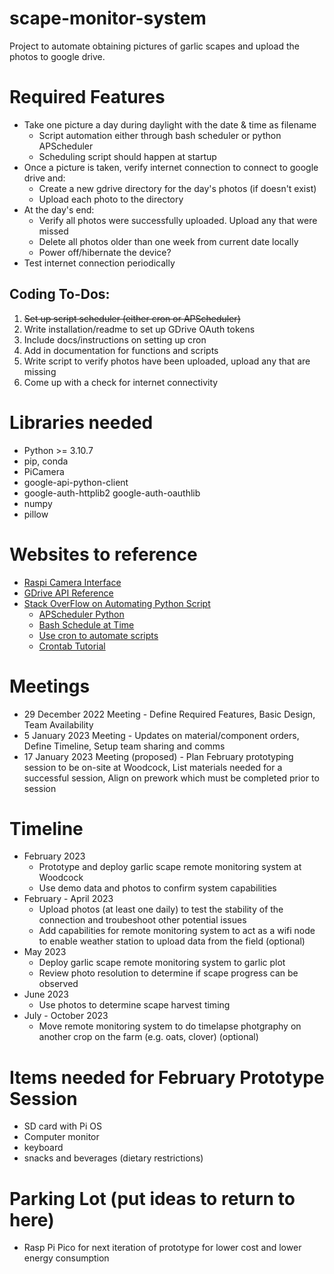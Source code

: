 # scape-monitor-system
 Project to automate obtaining pictures of garlic scapes and upload the photos to google drive.

# Required Features
* Take one picture a day during daylight with the date & time as filename
  * Script automation either through bash scheduler or python APScheduler
  * Scheduling script should happen at startup
* Once a picture is taken, verify internet connection to connect to google drive and:
  * Create a new gdrive directory for the day's photos (if doesn't exist)
  * Upload each photo to the directory
* At the day's end:
  * Verify all photos were successfully uploaded.  Upload any that were missed
  * Delete all photos older than one week from current date locally
  * Power off/hibernate the device?
* Test internet connection periodically

## Coding To-Dos:
1. ~~Set up script scheduler (either cron or APScheduler)~~
2. Write installation/readme to set up GDrive OAuth tokens
  1. Include docs/instructions on setting up cron
3. Add in documentation for functions and scripts
4. Write script to verify photos have been uploaded, upload any that are missing
5. Come up with a check for internet connectivity

# Libraries needed
* Python >= 3.10.7
* pip, conda
* PiCamera
* google-api-python-client
* google-auth-httplib2 google-auth-oauthlib
* numpy
* pillow

# Websites to reference
* [Raspi Camera Interface](https://projects.raspberrypi.org/en/projects/getting-started-with-picamera/0)
* [GDrive API Reference](https://developers.google.com/drive/api/quickstart/python)
* [Stack OverFlow on Automating Python Script](https://stackoverflow.com/questions/15088037/python-script-to-do-something-at-the-same-time-every-day)
  * [APScheduler Python](https://apscheduler.readthedocs.io/en/latest/)
  * [Bash Schedule at Time](https://stackoverflow.com/questions/18945669/how-to-run-a-script-at-a-certain-time-on-linux)
  * [Use cron to automate scripts](https://stackoverflow.com/questions/878600/how-to-create-a-cron-job-using-bash-automatically-without-the-interactive-editor)
  * [Crontab Tutorial](https://www.hostinger.com/tutorials/cron-job)

# Meetings
* 29 December 2022 Meeting - Define Required Features, Basic Design, Team Availability
* 5 January 2023 Meeting - Updates on material/component orders, Define Timeline, Setup team sharing and comms
* 17 January 2023 Meeting (proposed) - Plan February prototyping session to be on-site at Woodcock, List materials needed for a successful session, Align on prework which must be completed prior to session

# Timeline
* February 2023
  * Prototype and deploy garlic scape remote monitoring system at Woodcock
  * Use demo data and photos to confirm system capabilities
* February - April 2023
  * Upload photos (at least one daily) to test the stability of the connection and troubeshoot other potential issues
  * Add capabilities for remote monitoring system to act as a wifi node to enable weather station to upload data from the field (optional)
* May 2023
  * Deploy garlic scape remote monitoring system to garlic plot
  * Review photo resolution to determine if scape progress can be observed
* June 2023
  * Use photos to determine scape harvest timing
* July - October 2023
  * Move remote monitoring system to do timelapse photgraphy on another crop on the farm (e.g. oats, clover) (optional)

# Items needed for February Prototype Session
* SD card with Pi OS
* Computer monitor
* keyboard
* snacks and beverages (dietary restrictions)

# Parking Lot (put ideas to return to here)
* Rasp Pi Pico for next iteration of prototype for lower cost and lower energy consumption
